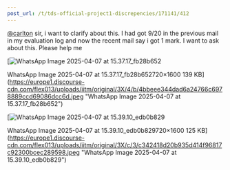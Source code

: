 ```yaml
---
post_url: /t/tds-official-project1-discrepencies/171141/412
---
```

[@carlton](/u/carlton) sir, i want to clarify about this. I had got 9/20 in the previous mail in my evaluation log and now the recent mail say i got 1 mark. I want to ask about this. Please help me  

[![WhatsApp Image 2025-04-07 at 15.37.17_fb28b652](https://europe1.discourse-cdn.com/flex013/uploads/iitm/optimized/3X/4/b/4bbeee344dad6a24766c6978889ccd69086dcc6d_2_225x500.jpeg)

WhatsApp Image 2025-04-07 at 15.37.17\_fb28b652720×1600 139 KB](https://europe1.discourse-cdn.com/flex013/uploads/iitm/original/3X/4/b/4bbeee344dad6a24766c6978889ccd69086dcc6d.jpeg "WhatsApp Image 2025-04-07 at 15.37.17_fb28b652")

  

[![WhatsApp Image 2025-04-07 at 15.39.10_edb0b829](https://europe1.discourse-cdn.com/flex013/uploads/iitm/optimized/3X/c/3/c342418d20b935d414f96817c92300bcec289598_2_225x500.jpeg)

WhatsApp Image 2025-04-07 at 15.39.10\_edb0b829720×1600 125 KB](https://europe1.discourse-cdn.com/flex013/uploads/iitm/original/3X/c/3/c342418d20b935d414f96817c92300bcec289598.jpeg "WhatsApp Image 2025-04-07 at 15.39.10_edb0b829")